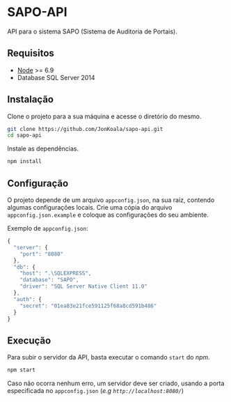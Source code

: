 # SAPO-API
API para o sistema SAPO (Sistema de Auditoria de Portais).

## Requisitos
 - [Node](https://nodejs.org) >= 6.9
 - Database SQL Server 2014

## Instalação
Clone o projeto para a sua máquina e acesse o diretório do mesmo.
``` bash
git clone https://github.com/JonKoala/sapo-api.git
cd sapo-api
```
Instale as dependências.
``` bash
npm install
```

## Configuração
O projeto depende de um arquivo `appconfig.json`, na sua raiz, contendo algumas configurações locais. Crie uma cópia do arquivo `appconfig.json.example` e coloque as configurações do seu ambiente.

Exemplo de `appconfig.json`:
``` javascript
{
  "server": {
    "port": "8080"
  },
  "db": {
    "host": ".\SQLEXPRESS",
    "database": "SAPO",
    "driver": "SQL Server Native Client 11.0"
  },
  "auth": {
    "secret": "01ea83e21fce591125f68a8cd591b486"
  }
}
```

## Execução
Para subir o servidor da API, basta executar o comando `start` do _npm_.
``` bash
npm start
```
Caso não ocorra nenhum erro, um servidor deve ser criado, usando a porta especificada no `appconfig.json` (_e.g `http://localhost:8080/`_)

